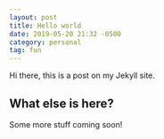 ```yaml
---
layout: post
title: Hello world
date: 2019-05-20 21:32 -0500
category: personal
tag: fun
---
```


Hi there, this is a post on my Jekyll site.

## What else is here?

Some more stuff coming soon!
